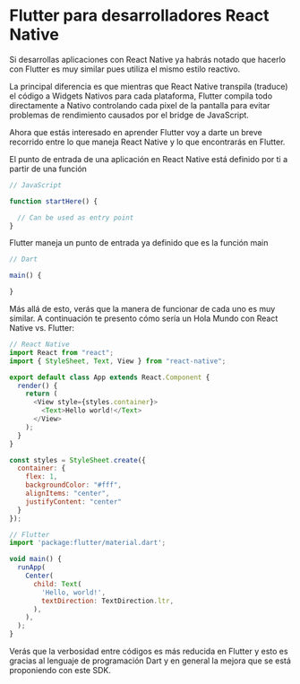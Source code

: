 # Flutter para desarrolladores React Native

Si desarrollas aplicaciones con React Native ya habrás notado que hacerlo con Flutter es muy similar pues utiliza el mismo estilo reactivo.

La principal diferencia es que mientras que React Native transpila (traduce) el código a Widgets Nativos para cada plataforma, Flutter compila todo directamente a Nativo controlando cada pixel de la pantalla para evitar problemas de rendimiento causados por el bridge de JavaScript.

Ahora que estás interesado en aprender Flutter voy a darte un breve recorrido entre lo que maneja React Native y lo que encontrarás en Flutter.

El punto de entrada de una aplicación en React Native está definido por ti a partir de una función

```javascript
// JavaScript

function startHere() {

  // Can be used as entry point
}
```


Flutter maneja un punto de entrada ya definido que es la función main
```javascript
// Dart

main() {

}
```
Más allá de esto, verás que la manera de funcionar de cada uno es muy similar.
A continuación te presento cómo sería un Hola Mundo con React Native vs. Flutter:

```javascript
// React Native
import React from "react";
import { StyleSheet, Text, View } from "react-native";

export default class App extends React.Component {
  render() {
    return (
      <View style={styles.container}>
        <Text>Hello world!</Text>
      </View>
    );
  }
}

const styles = StyleSheet.create({
  container: {
    flex: 1,
    backgroundColor: "#fff",
    alignItems: "center",
    justifyContent: "center"
  }
});
```

```javascript
// Flutter
import 'package:flutter/material.dart';

void main() {
  runApp(
    Center(
      child: Text(
        'Hello, world!',
        textDirection: TextDirection.ltr,
      ),
    ),
  );
}
```

Verás que la verbosidad entre códigos es más reducida en Flutter y esto es gracias al lenguaje de programación Dart y en general la mejora que se está proponiendo con este SDK.
